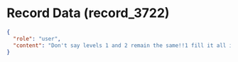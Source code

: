 # Record Data (record_3722)

```json
{
  "role": "user",
  "content": "Don't say levels 1 and 2 remain the same!!1 fill it all in !\n"
}
```
